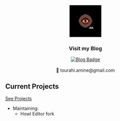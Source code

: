 <div id="header" align="center">
  <img src="https://github.com/Tourahi/Tourahi/blob/master/logo.png" width="100"/>
</div>

<div id="badges" align="center">
  <h3> Visit my Blog </h3>
  <a href="https://atblog.neocities.org/">
    <img src="https://img.shields.io/static/v1?label=Blog&message=atBlog&color=A25B15" alt="Blog Badge"/>
  </a>
</div>
<br/> 

 <div id="header" align="center">
  📧 tourahi.amine@gmail.com
</div>
<h2>Current Projects</h2>

[See Projects](https://github.com/Tourahi?tab=projects)

* Maintaining:
  * Howl Editor fork
